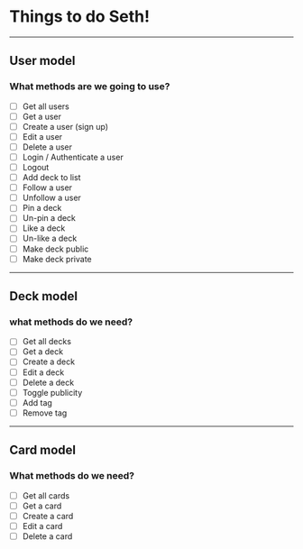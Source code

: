 # Things to do Seth!

---

## User model

### What methods are we going to use?

- [ ] Get all users
- [ ] Get a user
- [ ] Create a user (sign up)
- [ ] Edit a user
- [ ] Delete a user
- [ ] Login / Authenticate a user
- [ ] Logout
- [ ] Add deck to list
- [ ] Follow a user
- [ ] Unfollow a user
- [ ] Pin a deck
- [ ] Un-pin a deck
- [ ] Like a deck
- [ ] Un-like a deck
- [ ] Make deck public
- [ ] Make deck private

---

## Deck model

### what methods do we need?

- [ ] Get all decks
- [ ] Get a deck
- [ ] Create a deck
- [ ] Edit a deck
- [ ] Delete a deck
- [ ] Toggle publicity
- [ ] Add tag
- [ ] Remove tag

---

## Card model

### What methods do we need?

- [ ] Get all cards
- [ ] Get a card
- [ ] Create a card
- [ ] Edit a card
- [ ] Delete a card
